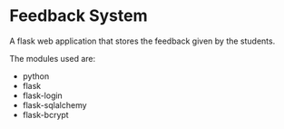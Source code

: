 # Feedback System

A flask web application that stores the feedback given by the students. 

The modules used are:

* python
* flask
* flask-login
* flask-sqlalchemy
* flask-bcrypt
